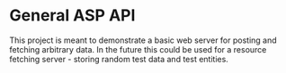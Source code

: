 General ASP API
===================
This project is meant to demonstrate a basic web server for posting and fetching arbitrary data. In the future this could be used for a resource fetching server - storing random test data and test entities.